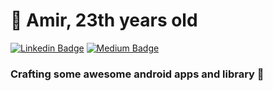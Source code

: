 # 👋 Amir, 23th years old
[![Linkedin Badge](https://img.shields.io/badge/-Muhammad%20Faisal%20Amir-blue?style=flat-square&logo=Linkedin&logoColor=white&link=https://www.linkedin.com/in/faisalamircs)](https://www.linkedin.com/in/faisalamircs)
[![Medium Badge](https://img.shields.io/badge/-faisalamircs-black?style=flat-square&logo=Medium&logoColor=white&link=https://medium.com/@fiqryq)](https://medium.com/@faisalamircs)
### Crafting some awesome android apps and library :hammer: 

<!--
**amirisback/amirisback** is a ✨ _special_ ✨ repository because its `README.md` (this file) appears on your GitHub profile.

Here are some ideas to get you started:

- 🌱 I’m currently learning Android Stuff
- 👯 I’m looking to collaborate on Android Project
- 💬 Ask me about My Awesome Library
- 📫 How to reach me: faisalamircs@gmail.com
- ⚡ Fun fact: I Love Create Awesome Android Library

![](https://github-readme-stats.vercel.app/api?username=amirisback&show_icons=true&count_private=true&line_height=40)

-->
